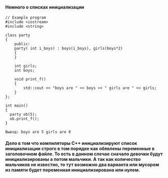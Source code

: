 #### Немного о списках инициализации

```
// Example program
#include <iostream>
#include <string>

class party 
{
    public:
    party( int i_boys) : boys(i_boys), girls(boys*2)
    {
    }
    
    int girls;
    int boys;
    
    void print_f()
    {
        std::cout << "boys are " << boys << " girls are " << girls;
    }
};

int main()
{
  party ob(5);
  ob.print_f();
}

Вывод: boys are 5 girls are 0 
```
####    Дело в том что компиляторы С++ инициализируют список инициализации строго в том порядке как обявлены переменные в заголовочном файле. То есть в данном слечае сначало девочки будут инициализированы а потом мальчики. А так как количество мальчиков не известно, то тут возможно два варианта или мусором из памяти будет переменная инициализирована или нулем.
